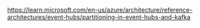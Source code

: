 https://learn.microsoft.com/en-us/azure/architecture/reference-architectures/event-hubs/partitioning-in-event-hubs-and-kafka